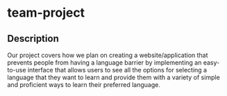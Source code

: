 # team-project

## Description
Our project covers how we plan on creating a website/application that prevents people from having a language barrier by implementing an easy-to-use interface that allows users to see all the options for selecting a language that they want to learn and provide them with a variety of simple and proficient ways to learn their preferred language.